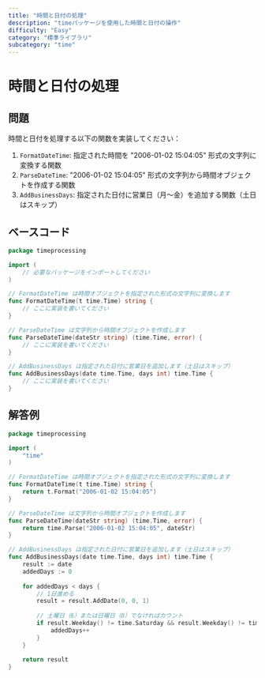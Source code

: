 ```yaml
---
title: "時間と日付の処理"
description: "timeパッケージを使用した時間と日付の操作"
difficulty: "Easy"
category: "標準ライブラリ"
subcategory: "time"
---
```


# 時間と日付の処理

## 問題

時間と日付を処理する以下の関数を実装してください：

1. `FormatDateTime`: 指定された時間を "2006-01-02 15:04:05" 形式の文字列に変換する関数
2. `ParseDateTime`: "2006-01-02 15:04:05" 形式の文字列から時間オブジェクトを作成する関数
3. `AddBusinessDays`: 指定された日付に営業日（月〜金）を追加する関数（土日はスキップ）

## ベースコード

```go
package timeprocessing

import (
	// 必要なパッケージをインポートしてください
)

// FormatDateTime は時間オブジェクトを指定された形式の文字列に変換します
func FormatDateTime(t time.Time) string {
	// ここに実装を書いてください
}

// ParseDateTime は文字列から時間オブジェクトを作成します
func ParseDateTime(dateStr string) (time.Time, error) {
	// ここに実装を書いてください
}

// AddBusinessDays は指定された日付に営業日を追加します（土日はスキップ）
func AddBusinessDays(date time.Time, days int) time.Time {
	// ここに実装を書いてください
}
```

## 解答例

```go
package timeprocessing

import (
	"time"
)

// FormatDateTime は時間オブジェクトを指定された形式の文字列に変換します
func FormatDateTime(t time.Time) string {
	return t.Format("2006-01-02 15:04:05")
}

// ParseDateTime は文字列から時間オブジェクトを作成します
func ParseDateTime(dateStr string) (time.Time, error) {
	return time.Parse("2006-01-02 15:04:05", dateStr)
}

// AddBusinessDays は指定された日付に営業日を追加します（土日はスキップ）
func AddBusinessDays(date time.Time, days int) time.Time {
	result := date
	addedDays := 0
	
	for addedDays < days {
		// 1日進める
		result = result.AddDate(0, 0, 1)
		
		// 土曜日（6）または日曜日（0）でなければカウント
		if result.Weekday() != time.Saturday && result.Weekday() != time.Sunday {
			addedDays++
		}
	}
	
	return result
}
```
